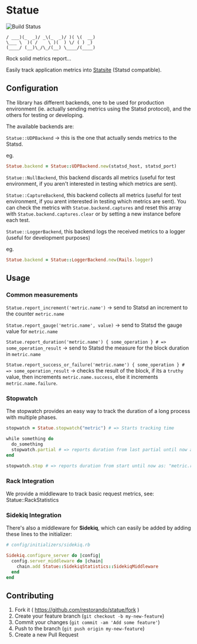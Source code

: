 # Statue

![Build Status](https://travis-ci.org/restorando/statue.svg?branch=master)

    / ___)(_  _)/ _\(_  _)/ )( \(  __)
    \___ \  )( /    \ )(  ) \/ ( ) _)
    (____/ (__)\_/\_/(__) \____/(____)
Rock solid metrics report...

Easily track application metrics into [Statsite](https://github.com/armon/statsite) (Statsd compatible).

## Configuration

The library has different backends, one to be used for production environment (ie. actually
 sending metrics using the Statsd protocol), and the others for testing or developing.

The available backends are:

`Statue::UDPBackend` -> this is the one that actually sends metrics to the Statsd.

eg.
```ruby
Statue.backend = Statue::UDPBackend.new(statsd_host, statsd_port)
```

`Statue::NullBackend`, this backend discards all metrics (useful for test environment, if you
aren't interested in testing which metrics are sent).

`Statue::CaptureBackend`, this backend collects all metrics (useful for test environment, if you
arent interested in testing which metrics are sent). You can check the metrics with `Statue.backend.captures`
and reset this array with `Statue.backend.captures.clear` or by setting a new instance before each test.

`Statue::LoggerBackend`, this backend logs the received metrics to a logger (useful for development purposes)

eg.
```ruby
Statue.backend = Statue::LoggerBackend.new(Rails.logger)
```

## Usage

### Common measurements

`Statue.report_increment('metric.name')` -> send to Statsd an increment to the counter `metric.name`

`Statue.report_gauge('metric.name', value)` -> send to Statsd the gauge value for `metric.name`

`Statue.report_duration('metric.name') { some_operation } # => some_operation_result` -> send to Statsd the
measure for the block duration in `metric.name`

`Statue.report_success_or_failure('metric.name') { some_operation } # => some_operation_result` -> checks the
result of the block, if its a `truthy` value, then increments `metric.name.success`, else it increments
`metric.name.failure`.

### Stopwatch

The stopwatch provides an easy way to track the duration of a long process with multiple phases.

```ruby
stopwatch = Statue.stopwatch("metric") # => Starts tracking time

while something do
  do_something
  stopwatch.partial # => reports duration from last partial until now as: "metric.runtime.partial"
end

stopwatch.stop # => reports duration from start until now as: "metric.runtime.total"
```

### Rack Integration

We provide a middleware to track basic request metrics, see: Statue::RackStatistics

### Sidekiq Integration

There's also a middleware for **Sidekiq**, which can easily be added by adding these lines to the initializer:

```ruby
# config/initializers/sidekiq.rb

Sidekiq.configure_server do |config|
  config.server_middleware do |chain|
    chain.add Statue::SidekiqStatistics::SidekiqMiddleware
  end
end
```

## Contributing

1. Fork it ( https://github.com/restorando/statue/fork )
2. Create your feature branch (`git checkout -b my-new-feature`)
3. Commit your changes (`git commit -am 'Add some feature'`)
4. Push to the branch (`git push origin my-new-feature`)
5. Create a new Pull Request
